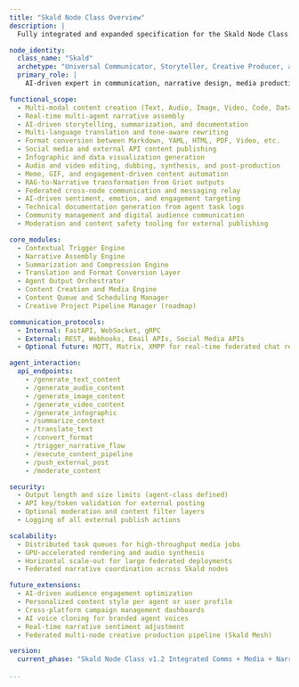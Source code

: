 ```yaml
---
title: "Skald Node Class Overview"
description: |
  Fully integrated and expanded specification for the Skald Node Class within kOS. Skald serves as the Universal Communicator, Content Creator, Media Production Engine, and Communication Orchestrator across all agents, nodes, and external endpoints.

node_identity:
  class_name: "Skald"
  archetype: "Universal Communicator, Storyteller, Creative Producer, and Technical Media Orchestrator"
  primary_role: |
    AI-driven expert in communication, narrative design, media production, translation, summarization, format conversion, and external content publishing for all technical, creative, operational, and agentic outputs within the kOS ecosystem.

functional_scope:
  - Multi-modal content creation (Text, Audio, Image, Video, Code, Data Viz, AR/VR/XR future)
  - Real-time multi-agent narrative assembly
  - AI-driven storytelling, summarization, and documentation
  - Multi-language translation and tone-aware rewriting
  - Format conversion between Markdown, YAML, HTML, PDF, Video, etc.
  - Social media and external API content publishing
  - Infographic and data visualization generation
  - Audio and video editing, dubbing, synthesis, and post-production
  - Meme, GIF, and engagement-driven content automation
  - RAG-to-Narrative transformation from Griot outputs
  - Federated cross-node communication and messaging relay
  - AI-driven sentiment, emotion, and engagement targeting
  - Technical documentation generation from agent task logs
  - Community management and digital audience communication
  - Moderation and content safety tooling for external publishing

core_modules:
  - Contextual Trigger Engine
  - Narrative Assembly Engine
  - Summarization and Compression Engine
  - Translation and Format Conversion Layer
  - Agent Output Orchestrator
  - Content Creation and Media Engine
  - Content Queue and Scheduling Manager
  - Creative Project Pipeline Manager (roadmap)

communication_protocols:
  - Internal: FastAPI, WebSocket, gRPC
  - External: REST, Webhooks, Email APIs, Social Media APIs
  - Optional future: MQTT, Matrix, XMPP for real-time federated chat relays

agent_interaction:
  api_endpoints:
    - /generate_text_content
    - /generate_audio_content
    - /generate_image_content
    - /generate_video_content
    - /generate_infographic
    - /summarize_context
    - /translate_text
    - /convert_format
    - /trigger_narrative_flow
    - /execute_content_pipeline
    - /push_external_post
    - /moderate_content

security:
  - Output length and size limits (agent-class defined)
  - API key/token validation for external posting
  - Optional moderation and content filter layers
  - Logging of all external publish actions

scalability:
  - Distributed task queues for high-throughput media jobs
  - GPU-accelerated rendering and audio synthesis
  - Horizontal scale-out for large federated deployments
  - Federated narrative coordination across Skald nodes

future_extensions:
  - AI-driven audience engagement optimization
  - Personalized content style per agent or user profile
  - Cross-platform campaign management dashboards
  - AI voice cloning for branded agent voices
  - Real-time narrative sentiment adjustment
  - Federated multi-node creative production pipeline (Skald Mesh)

version:
  current_phase: "Skald Node Class v1.2 Integrated Comms + Media + Narrative Release"

...
```


